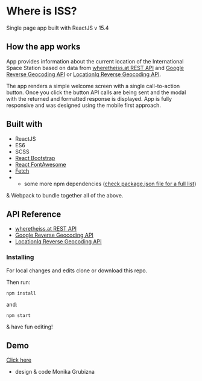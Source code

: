 # Where is ISS?
Single page app built with ReactJS v 15.4

## How the app works
App provides information about the current location of the International Space Station based on data from [wheretheiss.at REST API](https://wheretheiss.at/w/developer) and [Google Reverse Geocoding API](https://developers.google.com/maps/documentation/geocoding/intro#ReverseGeocoding) or [LocationIq Reverse Geocoding API](https://locationiq.org/).

The app renders a simple welcome screen with a single call-to-action button.
Once you click the button API calls are being sent and the modal with the returned and formatted response is displayed.
App is fully responsive and was designed using the mobile first approach.

## Built with
* ReactJS
* ES6
* SCSS
* [React Bootstrap](https://react-bootstrap.github.io/)
* [React FontAwesome](https://github.com/danawoodman/react-fontawesome)
* [Fetch](https://github.com/github/fetch)
* + some more npm dependencies ([check package.json file for a full list](package.json))

& Webpack to bundle together all of the above.

## API Reference
* [wheretheiss.at REST API](https://wheretheiss.at/w/developer)
* [Google Reverse Geocoding API](https://developers.google.com/maps/documentation/geocoding/intro#ReverseGeocoding)
* [LocationIq Reverse Geocoding API](https://locationiq.org/)

### Installing
For local changes and edits clone or download this repo.

Then run:

```
npm install
```

and:

```
npm start
```

& have fun editing!

## Demo
[Click here](https://mongru.github.io/Where_is_ISS/)


* design & code Monika Grubizna
